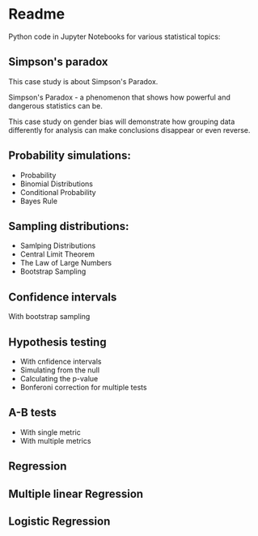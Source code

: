 # Readme

Python code in Jupyter Notebooks for various statistical topics: 

## Simpson's paradox

This case study is about Simpson's Paradox.

Simpson's Paradox - a phenomenon that shows how powerful and dangerous statistics can be.

This case study on gender bias will demonstrate how grouping data differently for analysis can make conclusions disappear or even reverse.

## Probability simulations:

- Probability
- Binomial Distributions
- Conditional Probability
- Bayes Rule

## Sampling distributions:

- Samlping Distributions
- Central Limit Theorem
- The Law of Large Numbers
- Bootstrap Sampling

## Confidence intervals 

With bootstrap sampling

## Hypothesis testing

- With cnfidence intervals
- Simulating from the null
- Calculating the p-value
- Bonferoni correction for multiple tests

## A-B tests

- With single metric
- With multiple metrics

## Regression

## Multiple linear Regression 

## Logistic Regression


##